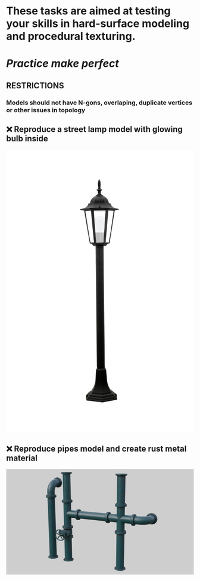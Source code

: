 # These tasks are aimed at testing your skills in hard-surface modeling and procedural texturing.
# _Practice make perfect_
## RESTRICTIONS 
### Models should not have N-gons, overlaping, duplicate vertices or other issues in topology 

## ❌ Reproduce a street lamp model with glowing bulb inside
![lamp](/curriculum/reproduce/street_lamp.jpg)
## ❌ Reproduce pipes model and create rust metal material
![pipes](/curriculum/reproduce/industrial-pipes_blend.jpg)
